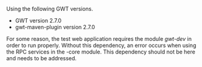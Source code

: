 Using the following GWT versions.

 * GWT version 2.7.0
 * gwt-maven-plugin version 2.7.0

For some reason, the test web application requires the module _gwt-dev_ in order to run properly. Without this
dependency, an error occurs when using the RPC services in the -core module. This dependency should not be here and
needs to be addressed.